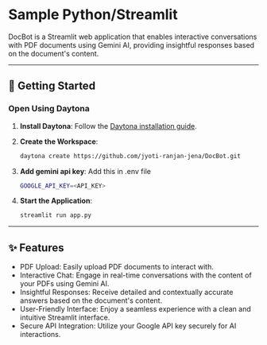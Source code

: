 # Sample Python/Streamlit

DocBot is a Streamlit web application that enables interactive conversations with PDF documents using Gemini AI, providing insightful responses based on the document's content.

---

## 🚀 Getting Started  

### Open Using Daytona  

1. **Install Daytona**: Follow the [Daytona installation guide](https://www.daytona.io/docs/installation/installation/).

2. **Create the Workspace**:  
   ```bash  
   daytona create https://github.com/jyoti-ranjan-jena/DocBot.git 
   ```

3. **Add gemini api key**:
   Add this in .env file
   ```bash  
   GOOGLE_API_KEY=<API_KEY>
   ```

4. **Start the Application**:  
   ```bash  
   streamlit run app.py
   ```

---

## ✨ Features  

- PDF Upload: Easily upload PDF documents to interact with.
- Interactive Chat: Engage in real-time conversations with the content of your PDFs using Gemini AI.
- Insightful Responses: Receive detailed and contextually accurate answers based on the document's content.
- User-Friendly Interface: Enjoy a seamless experience with a clean and intuitive Streamlit interface.
- Secure API Integration: Utilize your Google API key securely for AI interactions.
